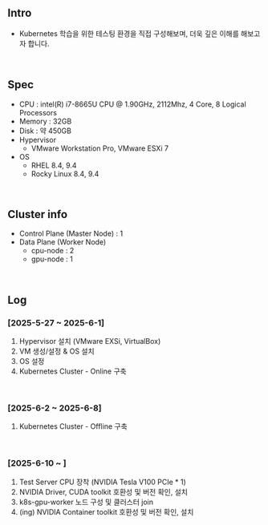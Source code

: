 ## Intro
* Kubernetes 학습을 위한 테스팅 환경을 직접 구성해보며, 더욱 깊은 이해를 해보고자 합니다.
<br>

## Spec
* CPU : intel(R) i7-8665U CPU @ 1.90GHz, 2112Mhz, 4 Core, 8 Logical Processors
* Memory : 32GB
* Disk : 약 450GB
* Hypervisor
  * VMware Workstation Pro, VMware ESXi 7
* OS
  * RHEL 8.4, 9.4
  * Rocky Linux 8.4, 9.4
<br>

## Cluster info
* Control Plane (Master Node) : 1
* Data Plane (Worker Node)
  * cpu-node : 2
  * gpu-node : 1
<br>

## Log
### [2025-5-27 ~ 2025-6-1]
  1. Hypervisor 설치 (VMware EXSi, VirtualBox)
  2. VM 생성/설정 & OS 설치
  3. OS 설정
  4. Kubernetes Cluster - Online 구축
<br>

### [2025-6-2 ~ 2025-6-8]
  1. Kubernetes Cluster - Offline 구축
<br>

### [2025-6-10 ~ ]
  1. Test Server CPU 장착 (NVIDIA Tesla V100 PCIe * 1)
  2. NVIDIA Driver, CUDA toolkit 호환성 및 버전 확인, 설치
  3. k8s-gpu-worker 노드 구성 및 클러스터 join
  4. (ing) NVIDIA Container toolkit 호환성 및 버전 확인, 설치 
<br>
<br>
